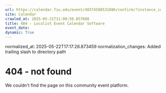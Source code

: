 ```yaml
---
url: https://calendar.fiu.edu/event/48374580531886/confirm/?instance_id=48374580546232&return=https%3A%2F%2Fcalendar.fiu.edu%2F
site: Calendar
crawled_at: 2025-05-21T11:09:58.857680
title: 404 - Localist Event Calendar Software
event_date: 
dynamic: True
---
```

normalized_at: 2025-05-22T17:17:26.873459
normalization_changes: Added trailing slash to directory path

# 404 - not found
We couldn't find the page on this community event platform.
